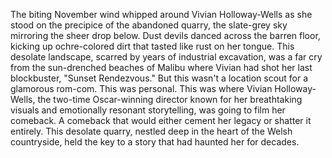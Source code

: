 The biting November wind whipped around Vivian Holloway-Wells as she stood on the precipice of the abandoned quarry, the slate-grey sky mirroring the sheer drop below.  Dust devils danced across the barren floor, kicking up ochre-colored dirt that tasted like rust on her tongue.  This desolate landscape, scarred by years of industrial excavation, was a far cry from the sun-drenched beaches of Malibu where Vivian had shot her last blockbuster, "Sunset Rendezvous."  But this wasn't a location scout for a glamorous rom-com.  This was personal. This was where Vivian Holloway-Wells, the two-time Oscar-winning director known for her breathtaking visuals and emotionally resonant storytelling, was going to film her comeback.  A comeback that would either cement her legacy or shatter it entirely.  This desolate quarry, nestled deep in the heart of the Welsh countryside, held the key to a story that had haunted her for decades.
